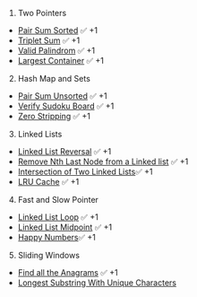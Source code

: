 1. Two Pointers  
- [Pair Sum Sorted](https://leetcode.com/problems/two-sum-ii-input-array-is-sorted/description/) ✅ +1  
- [Triplet Sum](https://leetcode.com/problems/3sum/description/) ✅ +1  
- [Valid Palindrom](https://leetcode.com/problems/valid-palindrome/description/) ✅ +1
- [Largest Container](https://leetcode.com/problems/container-with-most-water/description/) ✅ +1
2. Hash Map and Sets
- [Pair Sum Unsorted](https://leetcode.com/problems/two-sum/description/) ✅ +1
- [Verify Sudoku Board](https://leetcode.com/problems/valid-sudoku/description/) ✅ +1
- [Zero Stripping](https://leetcode.com/problems/set-matrix-zeroes/description/) ✅ +1
3. Linked Lists
- [Linked List Reversal](https://leetcode.com/problems/reverse-linked-list/description/) ✅ +1
- [Remove Nth Last Node from a Linked list](https://leetcode.com/problems/remove-nth-node-from-end-of-list/description/) ✅ +1
- [Intersection of Two Linked Lists](https://leetcode.com/problems/intersection-of-two-linked-lists/description/)✅ +1
- [LRU Cache](https://leetcode.com/problems/lru-cache/description/) ✅ +1
4. Fast and Slow Pointer
- [Linked List Loop](https://leetcode.com/problems/linked-list-cycle/description/) ✅ +1
- [Linked List Midpoint](https://leetcode.com/problems/middle-of-the-linked-list/description/) ✅ +1
- [Happy Numbers](https://leetcode.com/problems/happy-number/description/)✅ +1
5. Sliding Windows
- [Find all the Anagrams](https://leetcode.com/problems/find-all-anagrams-in-a-string/description/) ✅ +1
- [Longest Substring With Unique Characters]()
